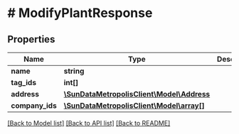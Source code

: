 # # ModifyPlantResponse

## Properties

Name | Type | Description | Notes
------------ | ------------- | ------------- | -------------
**name** | **string** |  | [optional] 
**tag_ids** | **int[]** |  | [optional] 
**address** | [**\SunDataMetropolisClient\Model\Address**](Address.md) |  | [optional] 
**company_ids** | [**\SunDataMetropolisClient\Model\array[]**](array.md) |  | [optional] 

[[Back to Model list]](../../README.md#documentation-for-models) [[Back to API list]](../../README.md#documentation-for-api-endpoints) [[Back to README]](../../README.md)



